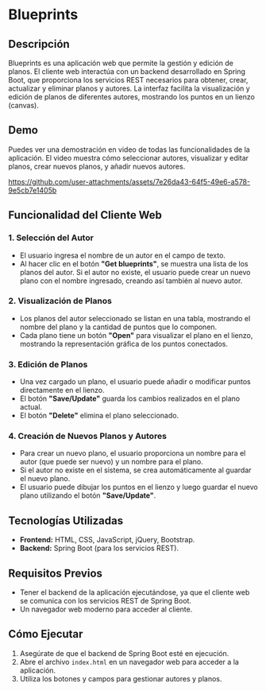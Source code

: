 # Blueprints

## Descripción
Blueprints es una aplicación web que permite la gestión y edición de planos. El cliente web interactúa con un backend desarrollado en Spring Boot, que proporciona los servicios REST necesarios para obtener, crear, actualizar y eliminar planos y autores. La interfaz facilita la visualización y edición de planos de diferentes autores, mostrando los puntos en un lienzo (canvas).

## Demo
Puedes ver una demostración en video de todas las funcionalidades de la aplicación. El video muestra cómo seleccionar autores, visualizar y editar planos, crear nuevos planos, y añadir nuevos autores.


https://github.com/user-attachments/assets/7e26da43-64f5-49e6-a578-9e5cb7e1405b


## Funcionalidad del Cliente Web

### 1. Selección del Autor
- El usuario ingresa el nombre de un autor en el campo de texto.
- Al hacer clic en el botón **"Get blueprints"**, se muestra una lista de los planos del autor. Si el autor no existe, el usuario puede crear un nuevo plano con el nombre ingresado, creando así también al nuevo autor.

### 2. Visualización de Planos
- Los planos del autor seleccionado se listan en una tabla, mostrando el nombre del plano y la cantidad de puntos que lo componen.
- Cada plano tiene un botón **"Open"** para visualizar el plano en el lienzo, mostrando la representación gráfica de los puntos conectados.

### 3. Edición de Planos
- Una vez cargado un plano, el usuario puede añadir o modificar puntos directamente en el lienzo.
- El botón **"Save/Update"** guarda los cambios realizados en el plano actual.
- El botón **"Delete"** elimina el plano seleccionado.

### 4. Creación de Nuevos Planos y Autores
- Para crear un nuevo plano, el usuario proporciona un nombre para el autor (que puede ser nuevo) y un nombre para el plano.
- Si el autor no existe en el sistema, se crea automáticamente al guardar el nuevo plano.
- El usuario puede dibujar los puntos en el lienzo y luego guardar el nuevo plano utilizando el botón **"Save/Update"**.

## Tecnologías Utilizadas
- **Frontend:** HTML, CSS, JavaScript, jQuery, Bootstrap.
- **Backend:** Spring Boot (para los servicios REST).

## Requisitos Previos
- Tener el backend de la aplicación ejecutándose, ya que el cliente web se comunica con los servicios REST de Spring Boot.
- Un navegador web moderno para acceder al cliente.

## Cómo Ejecutar
1. Asegúrate de que el backend de Spring Boot esté en ejecución.
2. Abre el archivo `index.html` en un navegador web para acceder a la aplicación.
3. Utiliza los botones y campos para gestionar autores y planos.


